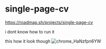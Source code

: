 # single-page-cv
https://roadmap.sh/projects/single-page-cv

i dont know how to run it

this how it look though
![chrome_HaNzfpn6YW](https://github.com/user-attachments/assets/372fa7a0-065e-4071-a8a0-b94807a983dc)
